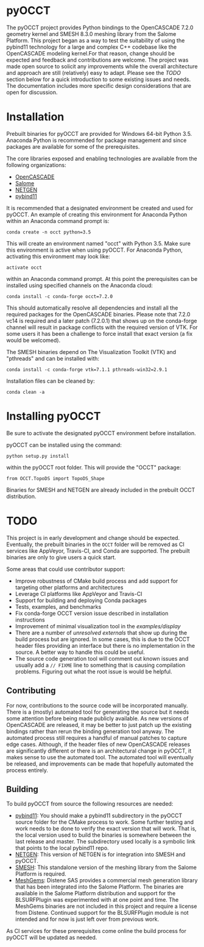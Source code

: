 # pyOCCT
The pyOCCT project provides Python bindings to the OpenCASCADE 7.2.0 geometry
kernel and SMESH 8.3.0 meshing library from the Salome Platform. This project
began as a way to test the suitability of using the pybind11 technology for a
large and complex C++ codebase like the OpenCASCADE modeling kernel.For that
reason, change should be expected and feedback and contributions are welcome.
The project was made open source to solicit any improvements while the overall
architecture and approach are still (relatively) easy to adapt. Please see
the *TODO* section below for a quick introduction to some existing issues and
needs. The documentation includes more specific design considerations that are
open for discussion.

# Installation
Prebuilt binaries for pyOCCT are provided for Windows 64-bit Python 3.5.
Anaconda Python is recommended for package management and since packages are
available for some of the prerequisites.

The core libraries exposed and enabling technologies are available from the
following organizations:
* [OpenCASCADE](https://www.opencascade.com)
* [Salome](http://www.salome-platform.org)
* [NETGEN](https://sourceforge.net/projects/netgen-mesher)
* [pybind11](https://github.com/pybind/pybind11)

It is recommended that a designated environment be created and used for pyOCCT.
An example of creating this environment for Anaconda Python within an Anaconda
command prompt is:

    conda create -n occt python=3.5

This will create an environment named "occt" with Python 3.5. Make sure this
environment is active when using pyOCCT. For Anaconda Python, activating this
environment may look like:

    activate occt

within an Anaconda command prompt. At this point the prerequisites can be
installed using specified channels on the Anaconda cloud:

    conda install -c conda-forge occt=7.2.0

This should automatically resolve all dependencies and install all the
required packages for the OpenCASCADE binaries. Please note that 7.2.0 vc14
is required and a later patch (7.2.0.1) that shows up on the conda-forge
channel will result in package conflicts with the required version of VTK. For
some users it has been a challenge to force install that exact version (a fix
would be welcomed).

The SMESH binaries depend on The Visualization Toolkit (VTK) and "pthreads" and
can be installed with:

    conda install -c conda-forge vtk=7.1.1 pthreads-win32=2.9.1
    
Installation files can be cleaned by:

    conda clean -a

# Installing pyOCCT
Be sure to activate the designated pyOCCT environment before installation.

pyOCCT can be installed using the command:

    python setup.py install

within the pyOCCT root folder. This will provide the "OCCT" package:

    from OCCT.TopoDS import TopoDS_Shape

Binaries for SMESH and NETGEN are already included in the prebuilt OCCT
distribution.

# TODO
This project is in early development and change should be expected. Eventually,
the prebuilt binaries in the `OCCT` folder will be removed as CI services like
AppVeyor, Travis-CI, and Conda are supported. The prebuilt binaries are only to
give users a quick start.

Some areas that could use contributor support:

* Improve robustness of CMake build process and add support for targeting other
  platforms and architectures
* Leverage CI platforms like AppVeyor and Travis-CI
* Support for building and deploying Conda packages
* Tests, examples, and benchmarks
* Fix conda-forge OCCT version issue described in installation instructions
* Improvement of minimal visualization tool in the *examples/display*
* There are a number of *unresolved externals* that show up during the build
  process but are ignored. In some cases, this is due to the OCCT header files
  providing an interface but there is no implementation in the source. A better
  way to handle this could be useful.
* The source code generation tool will comment out known issues and usually add
  a `// FIXME` line to something that is causing compilation problems. Figuring
  out what the root issue is would be helpful.

## Contributing
For now, contributions to the source code will be incorporated manually. There
is a (mostly) automated tool for generating the source but it needs some
attention before being made publicly available. As new versions of OpenCASCADE
are released, it may be better to just patch up the existing bindings rather
than rerun the binding generation tool anyway. The automated process still
requires a handful of manual patches to capture edge cases. Although, if the
header files of new OpenCASCADE releases are significantly different or there
is an architectural change in pyOCCT, it makes sense to use the automated tool.
The automated tool will eventually be released, and improvements can be made
that hopefully automated the process entirely.

## Building
To build pyOCCT from source the following resources are needed:

* [pybind11](https://github.com/pybind/pybind11): You should make a pybind11
  subdirectory in the pyOCCT source folder for the CMake process to work. Some
  further testing and work needs to be done to verify the exact version that
  will work. That is, the local version used to build the binaries is somewhere
  between the last release and master. The subdirectory used locally is a
  symbolic link that points to the local pybind11 repo.
* [NETGEN](https://github.com/LaughlinResearch/NETGEN): This version of NETGEN
  is for integration into SMESH and pyOCCT.
* [SMESH](https://github.com/LaughlinResearch/SMESH): This standalone version
  of the meshing library from the Salome Platform is required.
* [MeshGems](http://meshgems.com): Distene SAS provides a commercial mesh
  generation library that has been integrated into the Salome Platform. The
  binaries are available in the Salome Platform distribution and support for
  the BLSURFPlugin was experimented with at one point and time. The MeshGems
  binaries are not included in this project and require a license from Distene.
  Continued support for the BLSURFPlugin module is not intended and for now is
  just left over from previous work.
  
As CI services for these prerequisites come online the build process for pyOCCT
will be updated as needed.